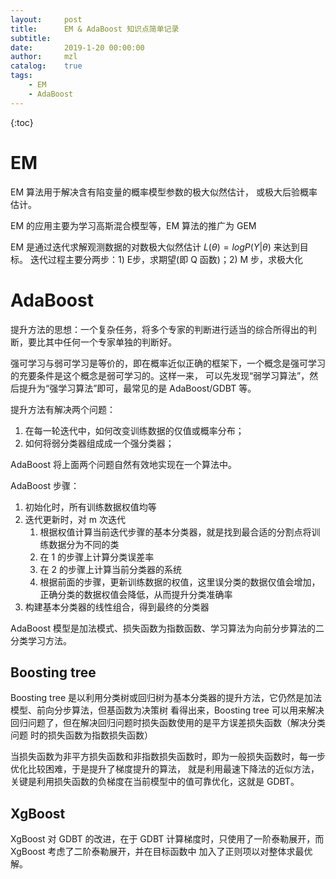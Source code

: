 ```yaml
---
layout:     post
title:      EM & AdaBoost 知识点简单记录
subtitle:   
date:       2019-1-20 00:00:00
author:     mzl
catalog:    true
tags:
    - EM
    - AdaBoost
---
```


{:toc}

# EM

EM 算法用于解决含有陷变量的概率模型参数的极大似然估计， 或极大后验概率估计。

EM 的应用主要为学习高斯混合模型等，EM 算法的推广为 GEM

EM 是通过迭代求解观测数据的对数极大似然估计 $L(\theta)=log P(Y|\theta)$ 来达到目标。
迭代过程主要分两步：1) E步，求期望(即 Q 函数)；2) M 步，求极大化

# AdaBoost

提升方法的思想：一个复杂任务，将多个专家的判断进行适当的综合所得出的判断，要比其中任何一个专家单独的判断好。

强可学习与弱可学习是等价的，即在概率近似正确的框架下，一个概念是强可学习的充要条件是这个概念是弱可学习的。这样一来，
可以先发现“弱学习算法”，然后提升为“强学习算法”即可，最常见的是 AdaBoost/GDBT 等。

提升方法有解决两个问题：
1. 在每一轮迭代中，如何改变训练数据的仅值或概率分布；
2. 如何将弱分类器组成成一个强分类器；

AdaBoost 将上面两个问题自然有效地实现在一个算法中。

AdaBoost 步骤：
1. 初始化时，所有训练数据权值均等
2. 迭代更新时，对 m 次迭代
    1. 根据权值计算当前迭代步骤的基本分类器，就是找到最合适的分割点将训练数据分为不同的类
    2. 在 1 的步骤上计算分类误差率
    3. 在 2 的步骤上计算当前分类器的系统
    4. 根据前面的步骤，更新训练数据的权值，这里误分类的数据仅值会增加，正确分类的数据权值会降低，从而提升分类准确率
3. 构建基本分类器的线性组合，得到最终的分类器

 AdaBoost 模型是加法模式、损失函数为指数函数、学习算法为向前分步算法的二分类学习方法。

## Boosting tree

Boosting tree 是以利用分类树或回归树为基本分类器的提升方法，它仍然是加法模型、前向分步算法，但基函数为决策树
看得出来，Boosting tree 可以用来解决回归问题了，但在解决回归问题时损失函数使用的是平方误差损失函数（解决分类问题
时的损失函数为指数损失函数）

当损失函数为非平方损失函数和非指数损失函数时，即为一般损失函数时，每一步优化比较困难，于是提升了梯度提升的算法，
就是利用最速下降法的近似方法，关键是利用损失函数的负梯度在当前模型中的值可靠优化，这就是 GDBT。

## XgBoost

XgBoost 对 GDBT 的改进，在于 GDBT 计算梯度时，只使用了一阶泰勒展开，而 XgBoost 考虑了二阶泰勒展开，并在目标函数中
加入了正则项以对整体求最优解。
